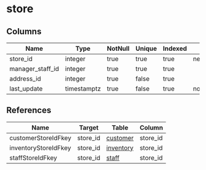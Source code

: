 <!-- Generated File -->
# store

## Columns

| Name                         | Type               | NotNull| Unique | Indexed  | Default
|------------------------------|--------------------|--------|--------|----------|--------------------
| store_id                     | integer            | true   | true   | true     | nextval('store_store_id_seq'::regclass)
| manager_staff_id             | integer            | true   | true   | true     |
| address_id                   | integer            | true   | false  | true     |
| last_update                  | timestamptz        | true   | false  | true     | now()

## References

| Name                         | Target             | Table                                  | Column
|------------------------------|--------------------|----------------------------------------|--------------------
| customerStoreIdFkey          | store_id           | [customer](DatabaseTableCustomerRow)   | store_id
| inventoryStoreIdFkey         | store_id           | [inventory](DatabaseTableInventoryRow) | store_id
| staffStoreIdFkey             | store_id           | [staff](DatabaseTableStaffRow)         | store_id
